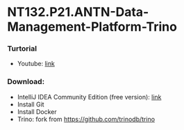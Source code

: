 # NT132.P21.ANTN-Data-Management-Platform-Trino

### Turtorial
- Youtube: [link](https://www.youtube.com/watch?v=gAqYkR2oGgM)

### Download:
- IntelliJ IDEA Community Edition (free version): [link](https://www.jetbrains.com/idea/download/download-thanks.html?platform=windows&code=IIC)
- Install Git
- Install Docker
- Trino: fork from https://github.com/trinodb/trino
